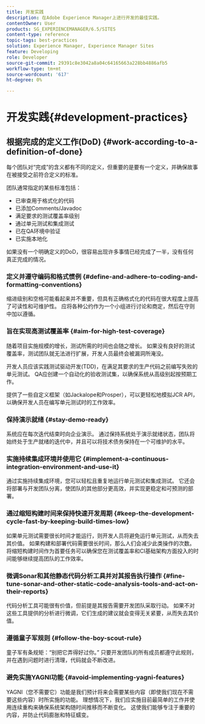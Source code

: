 ```yaml
---
title: 开发实践
description: 在Adobe Experience Manager上进行开发的最佳实践。
contentOwner: User
products: SG_EXPERIENCEMANAGER/6.5/SITES
content-type: reference
topic-tags: best-practices
solution: Experience Manager, Experience Manager Sites
feature: Developing
role: Developer
source-git-commit: 29391c8e3042a8a04c64165663a228bb4886afb5
workflow-type: tm+mt
source-wordcount: '617'
ht-degree: 0%

---
```


# 开发实践{#development-practices}

## 根据完成的定义工作(DoD) {#work-according-to-a-definition-of-done}

每个团队对“完成”的含义都有不同的定义，但重要的是要有一个定义，并确保故事在被接受之前符合定义的标准。

团队通常指定的某些标准包括：

* 已审查用于格式化的代码
* 已添加Comments/Javadoc
* 满足要求的测试覆盖率级别
* 通过单元测试和集成测试
* 已在QA环境中验证
* 已实施本地化

如果没有一个明确定义的DoD，很容易出现许多事情已经完成了一半，没有任何真正完成的情况。

### 定义并遵守编码和格式惯例 {#define-and-adhere-to-coding-and-formatting-conventions}

缩进级别和空格可能看起来并不重要，但具有正确格式化的代码在很大程度上提高了可读性和可维护性。 应将各种公约作为一个小组进行讨论和商定，然后在守则中加以遵循。

### 旨在实现高测试覆盖率  {#aim-for-high-test-coverage}

随着项目实施规模的增长，测试所需的时间也会随之增长。 如果没有良好的测试覆盖率，测试团队就无法进行扩展，开发人员最终会被漏洞所淹没。

开发人员应该实践测试驱动开发(TDD)，在满足其要求的生产代码之前编写失败的单元测试。 QA应创建一个自动化的验收测试集，以确保系统从高级别起按预期工作。

提供了一些自定义框架（如Jackalope和Prosper），可以更轻松地模拟JCR API，以确保开发人员在编写单元测试时的工作效率。

### 保持演示就绪 {#stay-demo-ready}

系统应在每次迭代结束时向企业演示。 通过保持系统处于演示就绪状态，团队将始终处于生产就绪的迭代中，并且可以将技术债务保持在一个可维护的水平。

### 实施持续集成环境并使用它 {#implement-a-continuous-integration-environment-and-use-it}

通过实施持续集成环境，您可以轻松且重复地运行单元测试和集成测试。 它还会将部署与开发团队分离，使团队的其他部分更高效，并实现更稳定和可预测的部署。

### 通过缩短构建时间来保持快速开发周期 {#keep-the-development-cycle-fast-by-keeping-build-times-low}

如果单元测试需要很长时间才能运行，则开发人员将避免运行单元测试，从而失去其价值。 如果构建和部署代码需要很长时间，那么人们会减少此类操作的次数。 将缩短构建时间作为首要任务可以确保您在测试覆盖率和CI基础架构方面投入的时间能够继续提高团队的工作效率。

### 微调Sonar和其他静态代码分析工具并对其报告执行操作 {#fine-tune-sonar-and-other-static-code-analysis-tools-and-act-on-their-reports}

代码分析工具可能很有价值，但前提是其报告需要开发团队采取行动。 如果不对这些工具提供的分析进行微调，它们生成的建议就会变得无关紧要，从而失去其价值。

### 遵循童子军规则 {#follow-the-boy-scout-rule}

童子军有条规矩：“别把它弄得好过你。” 只要开发团队的所有成员都遵守此规则，并在遇到问题时进行清理，代码就会不断改进。

### 避免实施YAGNI功能 {#avoid-implementing-yagni-features}

YAGNI（您不需要它）功能是我们预计将来会需要某些内容（即使我们现在不需要这些内容）时所实施的功能。 理想情况下，我们应实施目前最简单的工作并使用连续重构来确保系统架构随时间推移而不断变化。 这使我们能够专注于重要的内容，并防止代码膨胀和特征蠕变。
